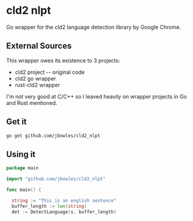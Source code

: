 # cld2 nlpt
Go wrapper for the cld2 language detection library by Google Chrome.

## External Sources
This wrapper owes its existence to 3 projects:

* cld2 project -- original code
* cld2 go wrapper
* rust-cld2 wrapper

I'm not very good at C/C++ so I leaved heavily on wrapper projects in Go and Rust mentioned.


## Get it

```sh
go get github.com/jbowles/cld2_nlpt
```

## Using it

```go
package main

import "github.com/jbowles/cld2_nlpt"

func main() {

  string := "This is an english sentence"
  buffer_length := len(string)
  det := DetectLanguage(s, buffer_length)

```
